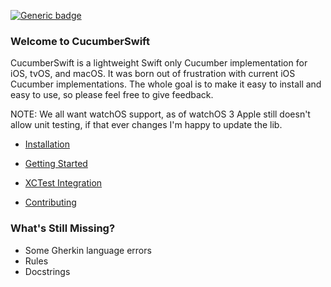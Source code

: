 [![Generic badge](https://img.shields.io/travis/com/Tyler-Keith-Thompson/CucumberSwift.svg?style=popout)](https://shields.io/)
### Welcome to CucumberSwift
CucumberSwift is a lightweight Swift only Cucumber implementation for iOS, tvOS, and macOS. It was born out of frustration with current iOS Cucumber implementations. The whole goal is to make it easy to install and easy to use, so please feel free to give feedback.

NOTE: We all want watchOS support, as of watchOS 3 Apple still doesn't allow unit testing, if that ever changes I'm happy to update the lib.

* [Installation](https://github.com/Tyler-Keith-Thompson/CucumberSwift/wiki/installation)
* [Getting Started](https://github.com/Tyler-Keith-Thompson/CucumberSwift/wiki)
* [XCTest Integration](https://github.com/Tyler-Keith-Thompson/CucumberSwift/wiki/xctest-integration)

* [Contributing](/CONTRIBUTING.md)

### What's Still Missing?
- Some Gherkin language errors
- Rules
- Docstrings
